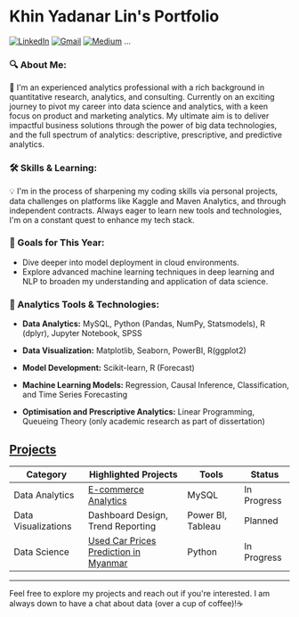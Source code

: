 # Khin Yadanar Lin's Portfolio
[![LinkedIn][linkedin-shield]][linkedin-url]
[![Gmail][gmail-shield]][gmail-url]
[![Medium][medium-shield]][medium-url]
...

[linkedin-shield]: https://img.shields.io/badge/LinkedIn--blue?style=social&logo=LinkedIn
[linkedin-url]: https://www.linkedin.com/in/khinyadanarlin/
[gmail-shield]: https://img.shields.io/badge/Gmail--red?style=social&logo=Gmail
[gmail-url]: mailto:khinydnlin@gmail.com
[medium-shield]: https://img.shields.io/badge/Medium--black?style=social&logo=Medium
[medium-url]: https://medium.com/@khinydnlin_66752

### 🔍 About Me:

🌟 I'm an experienced analytics professional with a rich background in quantitative research, analytics, and consulting. Currently on an exciting journey to pivot my career into data science and analytics, with a keen focus on product and marketing analytics. My ultimate aim is to deliver impactful business solutions through the power of big data technologies, and the full spectrum of analytics: descriptive, prescriptive, and predictive analytics.

### 🛠 Skills & Learning:

💡 I'm in the process of sharpening my coding skills via personal projects, data challenges on platforms like Kaggle and Maven Analytics, and through independent contracts. Always eager to learn new tools and technologies, I'm on a constant quest to enhance my tech stack.

### 🎯 Goals for This Year:

- Dive deeper into model deployment in cloud environments.
- Explore advanced machine learning techniques in deep learning and NLP to broaden my understanding and application of data science.

### 🔧 Analytics Tools & Technologies:

- **Data Analytics:** MySQL, Python (Pandas, NumPy, Statsmodels), R (dplyr), Jupyter Notebook, SPSS
  
- **Data Visualization:** Matplotlib, Seaborn, PowerBI, R(ggplot2)
  
- **Model Development:** Scikit-learn, R (Forecast)
  
- **Machine Learning Models:** Regression, Causal Inference, Classification, and Time Series Forecasting

- **Optimisation and Prescriptive Analytics:** Linear Programming, Queueing Theory (only academic research as part of dissertation)

## [Projects](https://github.com/khinydnlin/portfolio) 


| Category | Highlighted Projects | Tools | Status |
|----------|------------------|--------------|--------|
| Data Analytics | [E-commerce Analytics](https://github.com/khinydnlin/portfolio/tree/main/E-commerce%20Analytics)| MySQL | In Progress |
| Data Visualizations | Dashboard Design, Trend Reporting | Power BI, Tableau | Planned |
| Data Science | [Used Car Prices Prediction in Myanmar](https://github.com/khinydnlin/portfolio/tree/main/Used%20Car%20Price%20Prediction%20in%20Myanmar)| Python | In Progress |

---
Feel free to explore my projects and reach out if you're interested. I am always down to have a chat about data (over a cup of coffee)!☕



<!---
khinydnlin/khinydnlin is a ✨ special ✨ repository because its `README.md` (this file) appears on your GitHub profile.
You can click the Preview link to take a look at your changes.
--->

